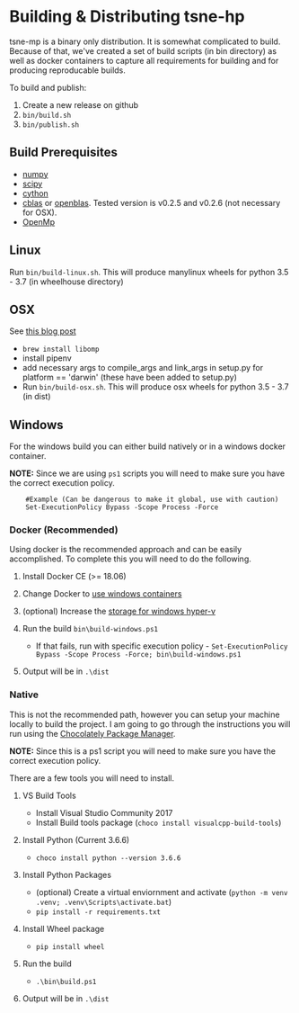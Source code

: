 # Building & Distributing tsne-hp
tsne-mp is a binary only distribution. It is somewhat complicated to build. Because of that, we've created
a set of build scripts (in bin directory) as well as docker containers to capture all requirements for building
and for producing reproducable builds.

To build and publish:

1) Create a new release on github
2) `bin/build.sh`
3) `bin/publish.sh`

## Build Prerequisites

* [numpy](numpy.scipy.org)
* [scipy](http://www.scipy.org/)
* [cython](cython.org)
* [cblas](http://www.netlib.org/blas/) or [openblas](https://github.com/xianyi/OpenBLAS). Tested version is v0.2.5 and v0.2.6 (not necessary for OSX).
* [OpenMp](http://www.openmp.org/)

## Linux

Run `bin/build-linux.sh`. This will produce manylinux wheels for python 3.5 - 3.7 (in wheelhouse directory)

## OSX

See [this blog post](https://iscinumpy.gitlab.io/post/omp-on-high-sierra/)
* `brew install libomp`
* install pipenv
* add necessary args to compile_args and link_args in setup.py for platform == 'darwin' (these have been added to setup.py)
* Run `bin/build-osx.sh`. This will produce osx wheels for python 3.5 - 3.7 (in dist)

## Windows

For the windows build you can either build natively or in a windows docker container.  

**NOTE:** Since we are using `ps1` scripts you will need to make sure you have the correct execution policy.

        #Example (Can be dangerous to make it global, use with caution)
        Set-ExecutionPolicy Bypass -Scope Process -Force

### Docker (Recommended) 

Using docker is the recommended approach and can be easily accomplished.  To complete this you will need to do the
following.  

1. Install Docker CE (>= 18.06)

2. Change Docker to [use windows containers](https://docs.docker.com/docker-for-windows/#switch-between-windows-and-linux-containers)

3. (optional) Increase the [storage for windows hyper-v](https://docs.microsoft.com/en-us/visualstudio/install/build-tools-container#step-4-expand-maximum-container-disk-size)

4. Run the build `bin\build-windows.ps1`
    - If that fails, run with specific execution policy - `Set-ExecutionPolicy Bypass -Scope Process -Force; bin\build-windows.ps1`

5. Output will be in `.\dist`


### Native

This is not the recommended path, however you can setup your machine locally to build the project. I am
going to go through the instructions you will run using the [Chocolately Package Manager](https://chocolatey.org/).

**NOTE:** Since this is a ps1 script you will need to make sure you have the correct execution policy.

There are a few tools you will need to install.  

1. VS Build Tools
    - Install Visual Studio Community 2017
    - Install Build tools package (`choco install visualcpp-build-tools`)

2. Install Python (Current 3.6.6)
    - `choco install python --version 3.6.6`

3. Install Python Packages
    - (optional) Create a virtual enviornment and activate (`python -m venv .venv; .venv\Scripts\activate.bat`)
    - `pip install -r requirements.txt`

4. Install Wheel package
    - `pip install wheel`

5. Run the build
    - `.\bin\build.ps1`

6. Output will be in `.\dist`
